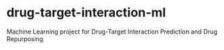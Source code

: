 # drug-target-interaction-ml
Machine Learning project for Drug-Target Interaction Prediction and Drug Repurposing
